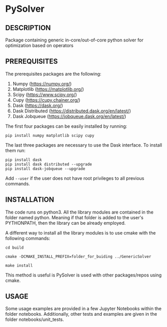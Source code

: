 # PySolver
## DESCRIPTION
Package containing generic in-core/out-of-core python solver for optimization based on operators  

## PREREQUISITES 
The prerequisites packages are the following:

1. Numpy (https://numpy.org/) 
2. Matplotlib (https://matplotlib.org/)
3. Scipy (https://www.scipy.org/)
4. Cupy (https://cupy.chainer.org/)
5. Dask (https://dask.org/)
6. Dask Distributed (https://distributed.dask.org/en/latest/)
7. Dask Jobqueue (https://jobqueue.dask.org/en/latest/)

The first four packages can be easily installed by running:
```
pip install numpy matplotlib scipy cupy
``` 

The last three packages are necessary to use the Dask interface. To install them run:
```
pip install dask
pip install dask distributed --upgrade
pip install dask-jobqueue --upgrade
```
Add `--user` if the user does not have root privileges to all previous commands.

## INSTALLATION
The code runs on python3. All the library modules are contained in the folder named python.
Meaning if that folder is added to the user's PYTHONPATH, then the library can be already employed.

A different way to install all the library modules is to use cmake with the following commands:
```
cd build

cmake -DCMAKE_INSTALL_PREFIX=folder_for_buiding ../GenericSolver

make install
```
This method is useful is PySolver is used with other packages/repos using cmake.

## USAGE
Some usage examples are provided in a few Jupyter Notebooks within the folder notebooks. 
Additionally, other tests and examples are given in the folder notebooks/unit_tests.